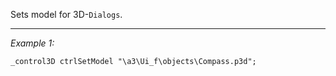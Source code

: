 Sets model for 3D-`Dialogs`.


---
*Example 1:*
```sqf
_control3D ctrlSetModel "\a3\Ui_f\objects\Compass.p3d";
```